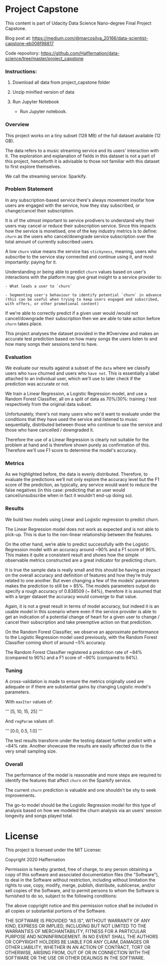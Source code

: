 # Project Capstone

This content is part of Udacity Data Science Nano-degree Final Project Capstone.

Blog post at:
https://medium.com/@marcosilva_20166/data-scientist-capstone-eb008f98817

Code repository:
https://github.com/Halflernation/data-science/tree/master/project_capstone



### Instructions:
1. Download all data from project_capstone folder

2. Unzip minified version of data

3. Run Jupyter Notebook

    - Run Jupyter notebook.


### Overview

This project works on a tiny subset (128 MB) of the full dataset available (12 GB).

The data refers to a music streaming service and its users' interaction with it.
The exploration and explanation of fields in this dataset is not a part of this project,
henceforth it is advisable to those not familiar with this dataset to first explore themselves.

We call the streaming service: Sparkify.


### Problem Statement

In any subscription-based service there's always movement insofar how users are engaged with the 
service, how they stay subscribed, or change/cancel their subscription.

It is of the utmost important to service prodivers to understand why their users may cancel or 
reduce their subscription service. Since this impacts how the service is monetised, one of the 
key industry metrics is to define: `churn` as the users who cancel/downgrade service subscription
over the total amount of currently subscribed users.

A low `churn` value means the service has `stickyness`, meaning, users who subscribe to the service
stay connected and continue using it, and most importantly: paying for it.

Understanding or being able to predict `churn` values based on user's interactions with the platform 
may give great insight to a service provider to:

	- What leads a user to `churn`
	
	- Segmenting user's behaviour to identify potential `churn` in advance
	(this can be useful when trying to keep users engaged and subscribed, with offers, or other promotional content)

If we're able to correctly predict if a given user would /would not cancel/downgrade their subscription
then we are able to take action before `churn` takes place.

This project analyses the dataset provided in the #Overview and makes an accurate test prediction based 
on how many songs the users listen to and how many songs their sessions tend to have.


### Evaluation

We evaluate our results against a subset of the `data` where we classify users who `have` churned 
and users who `have not`. This is essentially a label attached to an individual user, which we'll
use to later check if the prediction was accurate or not.

We train a Linear Regression, a Logistic Regression model, and use a Random Forest Classifier, all on a split of data as 70%/30%:
training / test respectively from the original data subset.

Unfortunately, there's not many users who we'd want to evaluate under the conditions that they have used the
service and listened to music sequentially, distributed between those who continue to use the service and those
who have cancelled / downgraded it.

Therefore the use of a Linear Regression is clearly not suitable for the problem at hand and is therefore shown purely as confirmation of this.
Therefore we'll use F1 score to determine the model's accuracy.

### Metrics

As we highlighted before, the data is evenly distributed. Therefore, to evaluate the predictions we’ll not only explore the accuracy level but the F1 score of the prediction, as typically, any service would want to reduce the false negatives (in this case: predicting that an user would cancel/unsubscribe when in fact it wouldn’t end-up doing so).

### Results

We build two models using Linear and Logistic regression to predict churn.

The Linear Regression model does not work as expected and is not able to pick-up. This is due to the non-linear relationship between the features.

On the other hand, we’re able to predict successfully with the Logistic Regression model with an accuracy around ~90% and a F1 score of 96%. This makes it quite a consistent result and shows how the simple observable metrics constructed are a great indicator for predicting churn.

It is true the sample data is really small and this should be having an impact on the overall accuracy and definition of features and how they’re truly related to one another. But even changing a few of the models’ parameters makes the prediction to still be > 85%.
The models parameters output do specify a rough accuracy of 0.838509 (~ 84%), therefore it is assumed that with a larger dataset the accuracy would converge to that value.

Again, it is not a great result in terms of model accuracy, but indeed it is an usable model in this scenario where even if the service provider is able to get an indication of a potential change of heart for a given user to change / cancel their subscription and take preemptive action on that prediction.

On the Random Forest Classifier, we observe an approximate performance to the Logistic Regression model used previously, with the Random Forest Classifier coming short of around ~5% accuracy.

The Random Forest Classifier registered a prediction rate of ~84% (compared to 90%) and a F1 score of ~90% (compared to 94%).


### Tuning

A cross-validation is made to ensure the metrics originally used are adequate or if there are
substantial gains by changing Logistic model's parameters.

With `maxIter` values of:

'''
[5, 10, 15, 25]
'''

And `regParam` values of:

'''
[0.0, 0.5, 1.0]
'''

The test results transform under the testing dataset further predict with a ~84% rate.
Another showcase the results are easily affected due to the very small sampling size.


### Overall

The performance of the model is reasonable and more steps are required to identify the features that
affect `churn` on the Sparkify service.

The current `churn` prediction is valuable and one shouldn't be shy to seek improvements.

The go-to model should be the Logistic Regression model for this type of analysis based on how we modeled the churn analysis via an users’ session longevity and songs played total.

# License

This project is licensed under the MIT License:

Copyright 2020 Halflernation

Permission is hereby granted, free of charge, to any person obtaining a copy of this software and associated documentation files (the "Software"), to deal in the Software without restriction, including without limitation the rights to use, copy, modify, merge, publish, distribute, sublicense, and/or sell copies of the Software, and to permit persons to whom the Software is furnished to do so, subject to the following conditions:

The above copyright notice and this permission notice shall be included in all copies or substantial portions of the Software.

THE SOFTWARE IS PROVIDED "AS IS", WITHOUT WARRANTY OF ANY KIND, EXPRESS OR IMPLIED, INCLUDING BUT NOT LIMITED TO THE WARRANTIES OF MERCHANTABILITY, FITNESS FOR A PARTICULAR PURPOSE AND NONINFRINGEMENT. IN NO EVENT SHALL THE AUTHORS OR COPYRIGHT HOLDERS BE LIABLE FOR ANY CLAIM, DAMAGES OR OTHER LIABILITY, WHETHER IN AN ACTION OF CONTRACT, TORT OR OTHERWISE, ARISING FROM, OUT OF OR IN CONNECTION WITH THE SOFTWARE OR THE USE OR OTHER DEALINGS IN THE SOFTWARE.
